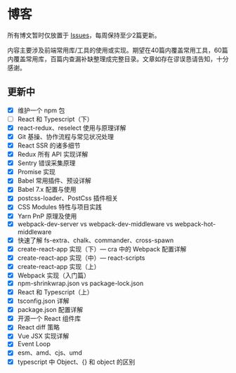 # 博客

所有博文暂时仅放置于 [Issues](https://github.com/wjcj/blog/issues)，每周保持至少2篇更新。

内容主要涉及前端常用库/工具的使用或实现。期望在40篇内覆盖常用工具，60篇内覆盖常用库，百篇内查漏补缺整理成完整目录。文章如存在谬误恳请告知，十分感谢。

## 更新中

- [x] 维护一个 npm 包
- [ ] React 和 Typescript（下）
- [x] react-redux、reselect 使用与原理详解
- [x] Git 基操、协作流程与常见状况处理
- [x] React SSR 的诸多细节
- [x] Redux 所有 API 实现详解
- [x] Sentry 错误采集原理
- [x] Promise 实现
- [x] Babel 常用插件、预设详解
- [x] Babel 7.x 配置与使用
- [x] postcss-loader、PostCss 插件相关
- [x] CSS Modules 特性与项目实践
- [x] Yarn PnP 原理及使用
- [x] webpack-dev-server vs webpack-dev-middleware vs webpack-hot-middleware
- [x] 快速了解 fs-extra、chalk、commander、cross-spawn
- [x] create-react-app 实现（下）— cra 中的 Webpack 配置详解
- [x] create-react-app 实现（中）— react-scripts
- [x] create-react-app 实现（上）
- [x] Webpack 实现（入门篇）
- [x] npm-shrinkwrap.json vs package-lock.json
- [x] React 和 Typescript（上）
- [x] tsconfig.json 详解
- [x] package.json 配置详解
- [x] 开源一个 React 组件库
- [x] React diff 策略
- [x] Vue JSX 实现详解
- [x] Event Loop
- [x] esm、amd、cjs、umd
- [x] typescript 中 Object、{} 和 object 的区别

